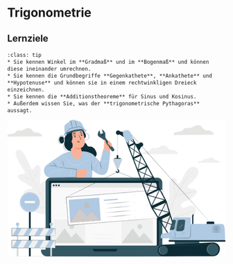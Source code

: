 # Trigonometrie

## Lernziele

```{admonition} Lernziele
:class: tip
* Sie kennen Winkel im **Gradmaß** und im **Bogenmaß** und können diese ineinander umrechnen.
* Sie kennen die Grundbegriffe **Gegenkathete**, **Ankathete** und **Hypotenuse** und können sie in einem rechtwinkligen Dreieck einzeichnen.
* Sie kennen die **Additionstheoreme** für Sinus und Kosinus.
* Außerdem wissen Sie, was der **trigonometrische Pythagoras** aussagt.
```
![hint: work in progress](../pics/work_in_progress.png)
